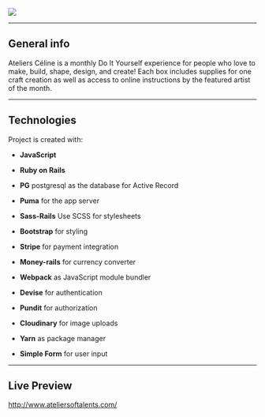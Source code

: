 ![](https://res.cloudinary.com/dxdboxbyb/image/upload/v1611262660/portfolio/cy2plyqpcugxyixhmp8b.png)

---

## General info

Ateliers Céline is a monthly Do It Yourself experience for people who love to make, build, shape, design, and create! Each box includes supplies for one craft creation as well as access to online instructions by the featured artist of the month.

---

## Technologies

Project is created with:

- **JavaScript**
- **Ruby on Rails**

- **PG** postgresql as the database for Active Record
- **Puma** for the app server
- **Sass-Rails** Use SCSS for stylesheets
- **Bootstrap** for styling
- **Stripe** for payment integration
- **Money-rails** for currency converter
- **Webpack** as JavaScript module bundler
- **Devise** for authentication
- **Pundit** for authorization
- **Cloudinary** for image uploads
- **Yarn** as package manager
- **Simple Form** for user input

---

## Live Preview

http://www.ateliersoftalents.com/
